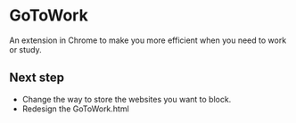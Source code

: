 # GoToWork
An extension in Chrome to make you more efficient when you need to work or study.

## Next step
* Change the way to store the websites you want to block.
* Redesign the GoToWork.html
